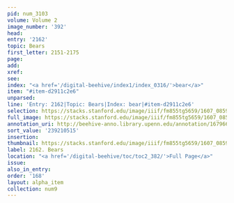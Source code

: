 ```yaml
---
pid: num_3103
volume: Volume 2
image_number: '392'
head:
entry: '2162'
topic: Bears
first_letter: 2151-2175
page:
add:
xref:
see:
index: "<a href='/digital-beehive/index1/index_0316/'>bear</a>"
item: "#item-d2911c2e6"
unparsed:
line: 'Entry: 2162|Topic: Bears|Index: bear|#item-d2911c2e6'
selection: https://stacks.stanford.edu/image/iiif/fm855tg5659/1607_0859/863,515,1737,182/full/0/default.jpg
full_image: https://stacks.stanford.edu/image/iiif/fm855tg5659/1607_0859/full/full/0/default.jpg
annotation_uri: http://beehive-anno.library.upenn.edu/annotation/1679664951275
sort_value: '239210515'
insertion:
thumbnail: https://stacks.stanford.edu/image/iiif/fm855tg5659/1607_0859/863,515,600,180/250,/0/default.jpg
label: 2162. Bears
location: "<a href='/digital-beehive/toc/toc2_382/'>Full Page</a>"
issue:
also_in_entry:
order: '168'
layout: alpha_item
collection: num9
---
```

